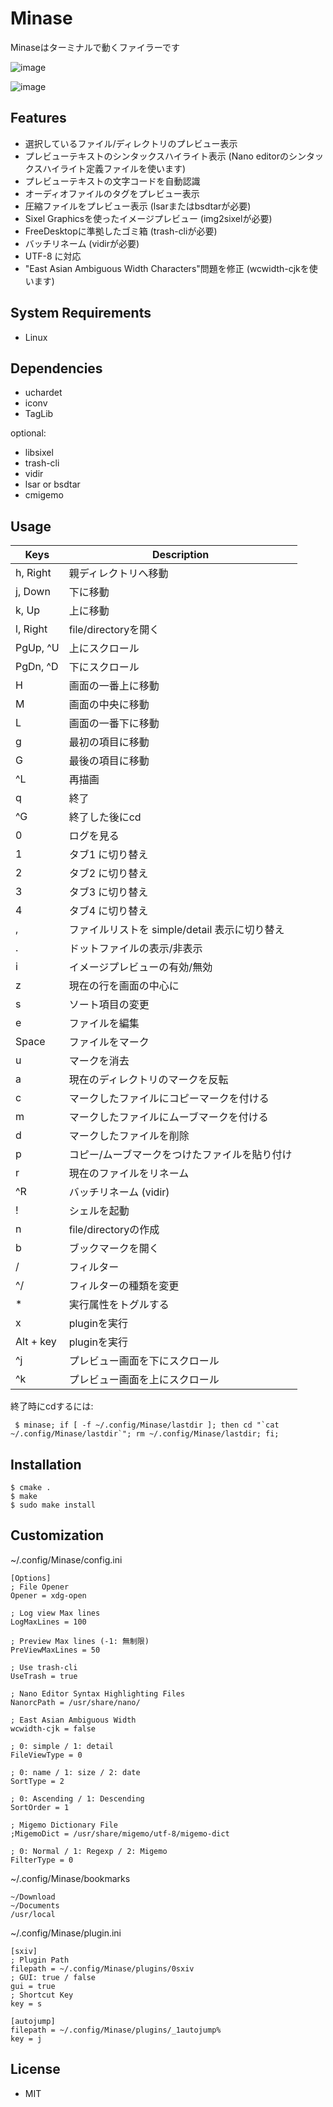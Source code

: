 # Minase
Minaseはターミナルで動くファイラーです

![image](./screenshot00.png)

![image](./screenshot01.png)

## Features
* 選択しているファイル/ディレクトリのプレビュー表示
* プレビューテキストのシンタックスハイライト表示 (Nano editorのシンタックスハイライト定義ファイルを使います)
* プレビューテキストの文字コードを自動認識
* オーディオファイルのタグをプレビュー表示
* 圧縮ファイルをプレビュー表示 (lsarまたはbsdtarが必要)
* Sixel Graphicsを使ったイメージプレビュー (img2sixelが必要)
* FreeDesktopに準拠したゴミ箱 (trash-cliが必要)
* バッチリネーム (vidirが必要)
* UTF-8 に対応
* "East Asian Ambiguous Width Characters"問題を修正 (wcwidth-cjkを使います)

## System Requirements
* Linux

## Dependencies
* uchardet
* iconv
* TagLib

optional:
* libsixel
* trash-cli
* vidir
* lsar or bsdtar
* cmigemo

## Usage
|Keys|Description|
| ---- | ---- |
|h, Right| 親ディレクトリへ移動|
|j, Down| 下に移動|
|k, Up| 上に移動|
|l, Right| file/directoryを開く|
|PgUp, ^U| 上にスクロール|
|PgDn, ^D| 下にスクロール|
|H| 画面の一番上に移動|
|M| 画面の中央に移動|
|L| 画面の一番下に移動|
|g| 最初の項目に移動|
|G| 最後の項目に移動|
|^L| 再描画|
|q| 終了|
|^G| 終了した後にcd|
|0| ログを見る|
|1| タブ1 に切り替え|
|2| タブ2 に切り替え|
|3| タブ3 に切り替え|
|4| タブ4 に切り替え|
|,| ファイルリストを simple/detail 表示に切り替え|
|.| ドットファイルの表示/非表示|
|i| イメージプレビューの有効/無効|
|z| 現在の行を画面の中心に|
|s| ソート項目の変更|
|e| ファイルを編集|
|Space| ファイルをマーク|
|u| マークを消去|
|a| 現在のディレクトリのマークを反転|
|c| マークしたファイルにコピーマークを付ける|
|m| マークしたファイルにムーブマークを付ける|
|d| マークしたファイルを削除|
|p| コピー/ムーブマークをつけたファイルを貼り付け|
|r| 現在のファイルをリネーム|
|^R| バッチリネーム (vidir)|
|!| シェルを起動|
|n| file/directoryの作成|
|b| ブックマークを開く|
|/| フィルター|
|^/| フィルターの種類を変更|
|*| 実行属性をトグルする|
|x| pluginを実行|
|Alt + key| pluginを実行|
|^j| プレビュー画面を下にスクロール|
|^k| プレビュー画面を上にスクロール|
終了時にcdするには:
```
 $ minase; if [ -f ~/.config/Minase/lastdir ]; then cd "`cat ~/.config/Minase/lastdir`"; rm ~/.config/Minase/lastdir; fi;
```
## Installation
```
$ cmake .
$ make
$ sudo make install
```

## Customization
~/.config/Minase/config.ini
```
[Options]
; File Opener
Opener = xdg-open

; Log view Max lines
LogMaxLines = 100

; Preview Max lines (-1: 無制限)
PreViewMaxLines = 50

; Use trash-cli
UseTrash = true

; Nano Editor Syntax Highlighting Files
NanorcPath = /usr/share/nano/

; East Asian Ambiguous Width
wcwidth-cjk = false

; 0: simple / 1: detail
FileViewType = 0

; 0: name / 1: size / 2: date
SortType = 2

; 0: Ascending / 1: Descending
SortOrder = 1

; Migemo Dictionary File
;MigemoDict = /usr/share/migemo/utf-8/migemo-dict

; 0: Normal / 1: Regexp / 2: Migemo
FilterType = 0
```

~/.config/Minase/bookmarks    
```
~/Download
~/Documents
/usr/local
```

~/.config/Minase/plugin.ini   
 ```
[sxiv]
; Plugin Path
filepath = ~/.config/Minase/plugins/0sxiv
; GUI: true / false
gui = true
; Shortcut Key
key = s

[autojump]
filepath = ~/.config/Minase/plugins/_1autojump%
key = j
```

## License
* MIT
